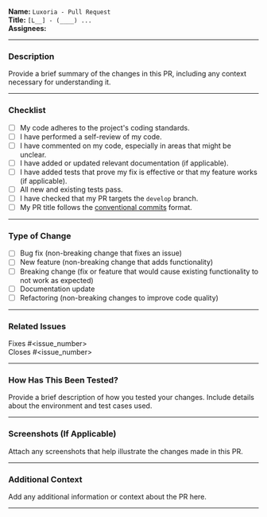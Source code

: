**Name:** `Luxoria - Pull Request`  
**Title:** `[L__] - (____) ...`  
**Assignees:**  

---

### **Description**

Provide a brief summary of the changes in this PR, including any context necessary for understanding it.

---

### **Checklist**

- [ ] My code adheres to the project's coding standards.
- [ ] I have performed a self-review of my code.
- [ ] I have commented on my code, especially in areas that might be unclear.
- [ ] I have added or updated relevant documentation (if applicable).
- [ ] I have added tests that prove my fix is effective or that my feature works (if applicable).
- [ ] All new and existing tests pass.
- [ ] I have checked that my PR targets the `develop` branch.
- [ ] My PR title follows the [conventional commits](https://www.conventionalcommits.org/) format.

---

### **Type of Change**

- [ ] Bug fix (non-breaking change that fixes an issue)
- [ ] New feature (non-breaking change that adds functionality)
- [ ] Breaking change (fix or feature that would cause existing functionality to not work as expected)
- [ ] Documentation update
- [ ] Refactoring (non-breaking changes to improve code quality)

---

### **Related Issues**

Fixes #<issue_number>  
Closes #<issue_number>  

---

### **How Has This Been Tested?**

Provide a brief description of how you tested your changes. Include details about the environment and test cases used.

---

### **Screenshots (If Applicable)**

Attach any screenshots that help illustrate the changes made in this PR.

---

### **Additional Context**

Add any additional information or context about the PR here.

---